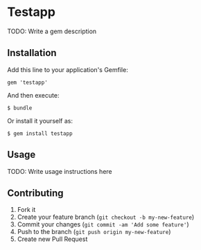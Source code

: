 # Testapp

TODO: Write a gem description

## Installation

Add this line to your application's Gemfile:

    gem 'testapp'

And then execute:

    $ bundle

Or install it yourself as:

    $ gem install testapp

## Usage

TODO: Write usage instructions here

## Contributing

1. Fork it
2. Create your feature branch (`git checkout -b my-new-feature`)
3. Commit your changes (`git commit -am 'Add some feature'`)
4. Push to the branch (`git push origin my-new-feature`)
5. Create new Pull Request
